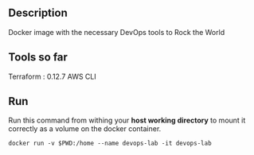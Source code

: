 ## Description

Docker image with the necessary DevOps tools to Rock the World


## Tools so far

Terraform : 0.12.7
AWS CLI

## Run

Run this command from withing your **host working directory** to mount it correctly as a volume on the docker container.

`docker run -v $PWD:/home --name devops-lab -it devops-lab`

